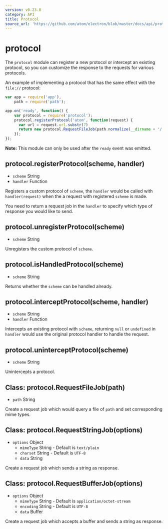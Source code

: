 ```yaml
---
version: v0.23.0
category: API
title: Protocol
source_url: 'https://github.com/atom/electron/blob/master/docs/api/protocol.md'
---
```


# protocol

The `protocol` module can register a new protocol or intercept an existing
protocol, so you can customize the response to the requests for various protocols.

An example of implementing a protocol that has the same effect with the
`file://` protocol:

```javascript
var app = require('app'),
    path = require('path');

app.on('ready', function() {
    var protocol = require('protocol');
    protocol.registerProtocol('atom', function(request) {
      var url = request.url.substr(7)
      return new protocol.RequestFileJob(path.normalize(__dirname + '/' + url));
    });
});
```

**Note:** This module can only be used after the `ready` event
was emitted.

## protocol.registerProtocol(scheme, handler)

* `scheme` String
* `handler` Function

Registers a custom protocol of `scheme`, the `handler` would be called with
`handler(request)` when the a request with registered `scheme` is made.

You need to return a request job in the `handler` to specify which type of
response you would like to send.

## protocol.unregisterProtocol(scheme)

* `scheme` String

Unregisters the custom protocol of `scheme`.

## protocol.isHandledProtocol(scheme)

* `scheme` String

Returns whether the `scheme` can be handled already.

## protocol.interceptProtocol(scheme, handler)

* `scheme` String
* `handler` Function

Intercepts an existing protocol with `scheme`, returning `null` or `undefined`
in `handler` would use the original protocol handler to handle the request.

## protocol.uninterceptProtocol(scheme)

* `scheme` String

Unintercepts a protocol.

## Class: protocol.RequestFileJob(path)

* `path` String

Create a request job which would query a file of `path` and set corresponding
mime types.

## Class: protocol.RequestStringJob(options)

* `options` Object
  * `mimeType` String - Default is `text/plain`
  * `charset` String - Default is `UTF-8`
  * `data` String

Create a request job which sends a string as response.

## Class: protocol.RequestBufferJob(options)

* `options` Object
  * `mimeType` String - Default is `application/octet-stream`
  * `encoding` String - Default is `UTF-8`
  * `data` Buffer

Create a request job which accepts a buffer and sends a string as response.
